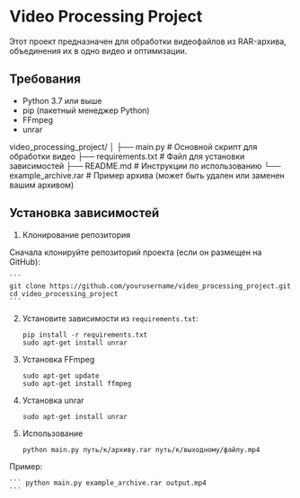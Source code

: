 # Video Processing Project

Этот проект предназначен для обработки видеофайлов из RAR-архива, объединения их в одно видео и оптимизации.

## Требования

- Python 3.7 или выше
- pip (пакетный менеджер Python)
- FFmpeg
- unrar

video_processing_project/
│
├── main.py               # Основной скрипт для обработки видео
├── requirements.txt      # Файл для установки зависимостей
├── README.md             # Инструкции по использованию
└── example_archive.rar   # Пример архива (может быть удален или заменен вашим архивом)


## Установка зависимостей

1. Клонирование репозитория

Сначала клонируйте репозиторий проекта (если он размещен на GitHub):

    ```
    git clone https://github.com/yourusername/video_processing_project.git
    cd video_processing_project
    ```

2. Установите зависимости из `requirements.txt`:

   ```
   pip install -r requirements.txt
   sudo apt-get install unrar
   ```

3. Установка FFmpeg

    ```
    sudo apt-get update
    sudo apt-get install ffmpeg
    ```

4. Установка unrar

    ```
    sudo apt-get install unrar
    ```

5. Использование
    ```
    python main.py путь/к/архиву.rar путь/к/выходному/файлу.mp4
    ```

Пример:

    ``` python main.py example_archive.rar output.mp4
    ```




